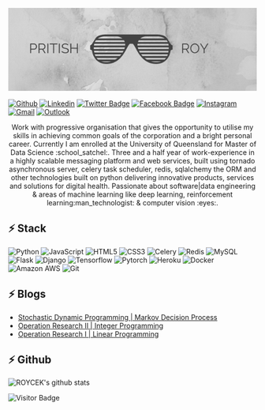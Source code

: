 <a href="https://pritishroy.technology/about"><img src="https://github.com/roycek7/PRITISH-ROY/blob/master/images/header.png" width="1000"></a>

[![Github](https://img.shields.io/badge/-Github-000?style=flat&logo=Github&logoColor=white)](https://github.com/roycek7)
[![Linkedin](https://img.shields.io/badge/-LinkedIn-blue?style=flat&logo=Linkedin&logoColor=white)](https://www.linkedin.com/in/pritish-roy-05661b7a/)
[![Twitter Badge](https://img.shields.io/badge/-Twitter-blue?style=plastic&logo=Twitter&logoColor=white&link=https://twitter.com/royce_k7/)](https://twitter.com/royce_k7)
[![Facebook Badge](https://img.shields.io/badge/-Facebook-blue?style=plastic&logo=Facebook&logoColor=white&link=https://www.facebook.com/royce.pritish/)](https://www.facebook.com/royce.pritish)
[![Instagram](https://img.shields.io/badge/-Instagram-c13584?style=flat&labelColor=c13584&logo=instagram&logoColor=white)](https://www.instagram.com/pritish_roy/)
[![Gmail](https://img.shields.io/badge/-Gmail-c14438?style=flat&logo=Gmail&logoColor=white)](mailto:pritishroy99@gmail.com)
[![Outlook](https://img.shields.io/badge/-Outlook-0078D4?style=flat&logo=Microsoft-Outlook&logoColor=white)](mailto:pritishkumaar.roy@uqconnect.edu.com)

<p align="center">Work with progressive organisation that gives the opportunity to utilise my skills in achieving common goals of the corporation and a bright personal career. Currently I am enrolled at the University of Queensland for Master of Data Science :school_satchel:. Three and a half year of work-experience in a highly scalable messaging platform and web services, built using tornado asynchronous server, celery task scheduler, redis, sqlalchemy the ORM and other technologies built on python delivering innovative products, services and solutions for digital health. Passionate about software|data engineering & areas of machine learning like deep learning, reinforcement learning:man_technologist: & computer vision :eyes:.
</p>

## ⚡ Stack

![Python](https://img.shields.io/badge/-Python-black?style=flat-square&logo=Python)
![JavaScript](https://img.shields.io/badge/-JavaScript-black?style=flat-square&logo=javascript)
![HTML5](https://img.shields.io/badge/-HTML5-E34F26?style=flat-square&logo=html5&logoColor=white)
![CSS3](https://img.shields.io/badge/-CSS3-1572B6?style=flat-square&logo=css3)
![Celery](https://img.shields.io/badge/-Celery-green?style=flat-square&logo=celery)
![Redis](https://img.shields.io/badge/-Redis-black?style=flat-square&logo=Redis)
![MySQL](https://img.shields.io/badge/-MySQL-black?style=flat-square&logo=mysql)
![Flask](https://img.shields.io/badge/-Flask-blue?style=flat-square&logo=flask)
![Django](https://img.shields.io/badge/-Django-green?style=flat-square&logo=django)
![Tensorflow](https://img.shields.io/badge/-Tensorflow-181717?style=flat-square&logo=tensorflow)
![Pytorch](https://img.shields.io/badge/-Pytorch-181717?style=flat-square&logo=pytorch)
![Heroku](https://img.shields.io/badge/-Heroku-430098?style=flat-square&logo=heroku)
![Docker](https://img.shields.io/badge/-Docker-black?style=flat-square&logo=docker)
![Amazon AWS](https://img.shields.io/badge/Amazon%20AWS-232F3E?style=flat-square&logo=amazon-aws)
![Git](https://img.shields.io/badge/-Git-black?style=flat-square&logo=git)


## ⚡ Blogs
<ul style="padding-left:20px">
  <li><a target="_blank" href="https://pritishroy.technology/post/3">Stochastic Dynamic Programming | Markov Decision Process</a></li>
  <li><a target="_blank" href="https://pritishroy.technology/post/2">Operation Research II | Integer Programming</a></li>
  <li><a target="_blank" href="https://pritishroy.technology/post/1">Operation Research I | Linear Programming</a></li>
</ul>

## ⚡ Github

![ROYCEK's github stats](https://github-readme-stats.vercel.app/api?username=roycek7&show_icons=true&hide_border=true)

![Visitor Badge](https://visitor-badge.laobi.icu/badge?page_id=roycek7.roycek7)
